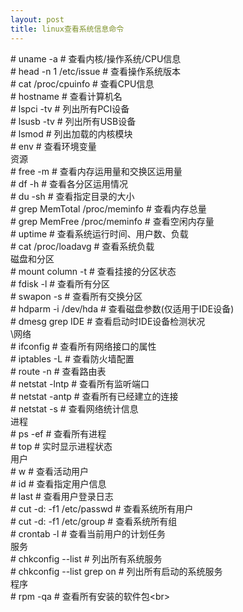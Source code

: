 ```yaml
---
layout: post
title: linux查看系统信息命令
---
```


\# uname -a # 查看内核/操作系统/CPU信息<br>
\# head -n 1 /etc/issue # 查看操作系统版本<br>
\# cat /proc/cpuinfo # 查看CPU信息<br>
\# hostname # 查看计算机名<br>
\# lspci -tv # 列出所有PCI设备<br>
\# lsusb -tv # 列出所有USB设备<br>
\# lsmod # 列出加载的内核模块<br>
\# env # 查看环境变量<br>
资源<br>
\# free -m # 查看内存运用量和交换区运用量<br>
\# df -h # 查看各分区运用情况<br>
\# du -sh # 查看指定目录的大小<br>
\# grep MemTotal /proc/meminfo # 查看内存总量<br>
\# grep MemFree /proc/meminfo # 查看空闲内存量<br>
\# uptime # 查看系统运行时间、用户数、负载<br>
\# cat /proc/loadavg # 查看系统负载<br>
磁盘和分区<br>
\# mount column -t # 查看挂接的分区状态<br>
\# fdisk -l # 查看所有分区<br>
\# swapon -s # 查看所有交换分区<br>
\# hdparm -i /dev/hda # 查看磁盘参数(仅适用于IDE设备)<br>
\# dmesg grep IDE # 查看启动时IDE设备检测状况<br>
\网络<br>
\# ifconfig # 查看所有网络接口的属性<br>
\# iptables -L # 查看防火墙配置<br>
\# route -n # 查看路由表<br>
\# netstat -lntp # 查看所有监听端口<br>
\# netstat -antp # 查看所有已经建立的连接<br>
\# netstat -s # 查看网络统计信息<br>
进程<br>
\# ps -ef # 查看所有进程<br>
\# top # 实时显示进程状态<br>
用户<br>
\# w # 查看活动用户<br>
\# id # 查看指定用户信息<br>
\# last # 查看用户登录日志<br>
\# cut -d: -f1 /etc/passwd # 查看系统所有用户<br>
\# cut -d: -f1 /etc/group # 查看系统所有组<br>
\# crontab -l # 查看当前用户的计划任务<br>
服务<br>
\# chkconfig --list # 列出所有系统服务<br>
\# chkconfig --list grep on # 列出所有启动的系统服务<br>
程序<br>
\# rpm -qa # 查看所有安装的软件包\<br>